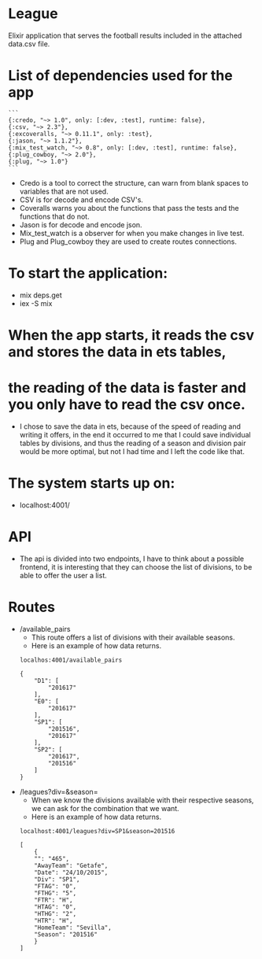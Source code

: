 # League
Elixir application that serves the football results included in the attached data.csv file.

# List of dependencies used for the app
    ```
    {:credo, "~> 1.0", only: [:dev, :test], runtime: false},
    {:csv, "~> 2.3"},
    {:excoveralls, "~> 0.11.1", only: :test},
    {:jason, "~> 1.1.2"},
    {:mix_test_watch, "~> 0.8", only: [:dev, :test], runtime: false},
    {:plug_cowboy, "~> 2.0"},
    {:plug, "~> 1.0"}
    ```
- Credo is a tool to correct the structure, 
can warn from blank spaces to variables that are not used.
- CSV is for decode and encode CSV's.
- Coveralls warns you about the functions that pass the tests 
and the functions that do not.
- Jason is for decode and encode json.
- Mix_test_watch is a observer for when you make changes in live test.
- Plug and Plug_cowboy they are used to create routes connections.

# To start the application:
- mix deps.get
- iex -S mix

# When the app starts, it reads the csv and stores the data in ets tables, 
# the reading of the data is faster and you only have to read the csv once.

- I chose to save the data in ets, because of the speed of reading and writing it offers, 
in the end it occurred to me that I could save individual tables by divisions, 
and thus the reading of a season and division pair would be more optimal, 
but not I had time and I left the code like that.


# The system starts up on: 
- localhost:4001/

# API 
- The api is divided into two endpoints, I have to think about a possible frontend, 
it is interesting that they can choose the list of divisions, 
to be able to offer the user a list.

# Routes
- /available_pairs
    - This route offers a list of divisions with their available seasons.
    - Here is an example of how data returns.
    ```
    localhos:4001/available_pairs

    {
        "D1": [
            "201617"
        ],
        "E0": [
            "201617"
        ],
        "SP1": [
            "201516",
            "201617"
        ],
        "SP2": [
            "201617",
            "201516"
        ]
    }
    ```
- /leagues?div=&season=
    - When we know the divisions available with their respective seasons, 
    we can ask for the combination that we want.
    - Here is an example of how data returns.
    ```
    localhost:4001/leagues?div=SP1&season=201516

    [
        {
        "": "465",
        "AwayTeam": "Getafe",
        "Date": "24/10/2015",
        "Div": "SP1",
        "FTAG": "0",
        "FTHG": "5",
        "FTR": "H",
        "HTAG": "0",
        "HTHG": "2",
        "HTR": "H",
        "HomeTeam": "Sevilla",
        "Season": "201516"
        }
    ]
    ```


